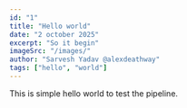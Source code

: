 ```yaml
---
id: "1"
title: "Hello world"
date: "2 october 2025"
excerpt: "So it begin"
imageSrc: "/images/"
author: "Sarvesh Yadav @alexdeathway"
tags: ["hello", "world"]
---
```


This is simple hello world to test the pipeline.
